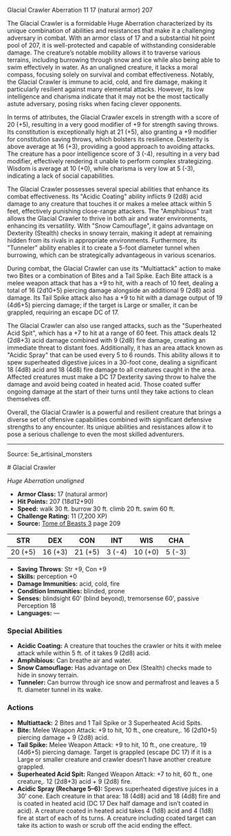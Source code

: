 <MonsterName/>Glacial Crawler</MonsterName>
<CreatureType/>Aberration</CreatureType>
<CR/>11</CR>
<AC/>17 (natural armor)</AC>
<HP/>207</HP>
<summary>The Glacial Crawler is a formidable Huge Aberration characterized by its unique combination of abilities and resistances that make it a challenging adversary in combat. With an armor class of 17 and a substantial hit point pool of 207, it is well-protected and capable of withstanding considerable damage. The creature’s notable mobility allows it to traverse various terrains, including burrowing through snow and ice while also being able to swim effectively in water. As an unaligned creature, it lacks a moral compass, focusing solely on survival and combat effectiveness. Notably, the Glacial Crawler is immune to acid, cold, and fire damage, making it particularly resilient against many elemental attacks. However, its low intelligence and charisma indicate that it may not be the most tactically astute adversary, posing risks when facing clever opponents. </summary>

<detail>

In terms of attributes, the Glacial Crawler excels in strength with a score of 20 (+5), resulting in a very good modifier of +9 for strength saving throws. Its constitution is exceptionally high at 21 (+5), also granting a +9 modifier for constitution saving throws, which bolsters its resilience. Dexterity is above average at 16 (+3), providing a good approach to avoiding attacks. The creature has a poor intelligence score of 3 (-4), resulting in a very bad modifier, effectively rendering it unable to perform complex strategizing. Wisdom is average at 10 (+0), while charisma is very low at 5 (-3), indicating a lack of social capabilities.

The Glacial Crawler possesses several special abilities that enhance its combat effectiveness. Its "Acidic Coating" ability inflicts 9 (2d8) acid damage to any creature that touches it or makes a melee attack within 5 feet, effectively punishing close-range attackers. The "Amphibious" trait allows the Glacial Crawler to thrive in both air and water environments, enhancing its versatility. With "Snow Camouflage", it gains advantage on Dexterity (Stealth) checks in snowy terrain, making it adept at remaining hidden from its rivals in appropriate environments. Furthermore, its "Tunneler" ability enables it to create a 5-foot diameter tunnel when burrowing, which can be strategically advantageous in various scenarios.

During combat, the Glacial Crawler can use its "Multiattack" action to make two Bites or a combination of Bites and a Tail Spike. Each Bite attack is a melee weapon attack that has a +9 to hit, with a reach of 10 feet, dealing a total of 16 (2d10+5) piercing damage alongside an additional 9 (2d8) acid damage. Its Tail Spike attack also has a +9 to hit with a damage output of 19 (4d6+5) piercing damage; if the target is Large or smaller, it can be grappled, requiring an escape DC of 17.

The Glacial Crawler can also use ranged attacks, such as the "Superheated Acid Spit", which has a +7 to hit at a range of 60 feet. This attack deals 12 (2d8+3) acid damage combined with 9 (2d8) fire damage, creating an immediate threat to distant foes. Additionally, it has an area attack known as "Acidic Spray" that can be used every 5 to 6 rounds. This ability allows it to spew superheated digestive juices in a 30-foot cone, dealing a significant 18 (4d8) acid and 18 (4d8) fire damage to all creatures caught in the area. Affected creatures must make a DC 17 Dexterity saving throw to halve the damage and avoid being coated in heated acid. Those coated suffer ongoing damage at the start of their turns until they take actions to clean themselves off.

Overall, the Glacial Crawler is a powerful and resilient creature that brings a diverse set of offensive capabilities combined with significant defensive strengths to any encounter. Its unique abilities and resistances allow it to pose a serious challenge to even the most skilled adventurers.</detail>



---

Source: 5e_artisinal_monsters

<statblock>
# Glacial Crawler

*Huge* *Aberration* *unaligned*

- **Armor Class:** 17 (natural armor)
- **Hit Points:** 207 (18d12+90)
- **Speed:** walk 30 ft. burrow 30 ft. climb 20 ft. swim 60 ft.
- **Challenge Rating:** 11 (7,200 XP)
- **Source:** [Tome of Beasts 3](https://koboldpress.com/kpstore/product/tome-of-beasts-3-for-5th-edition/) page 209

| STR | DEX | CON | INT | WIS | CHA |
| --- | --- | --- | --- | --- | --- |
| 20 (+5) | 16 (+3) | 21 (+5) | 3 (-4) | 10 (+0) | 5 (-3) |

- **Saving Throws**: Str +9, Con +9
- **Skills:** perception +0
- **Damage Immunities:** acid, cold, fire
- **Condition Immunities:** blinded, prone
- **Senses:** blindsight 60' (blind beyond), tremorsense 60', passive Perception 18
- **Languages:** —

### Special Abilities

- **Acidic Coating:** A creature that touches the crawler or hits it with melee attack while within 5 ft. of it takes 9 (2d8) acid.
- **Amphibious:** Can breathe air and water.
- **Snow Camouflage:** Has advantage on Dex (Stealth) checks made to hide in snowy terrain.
- **Tunneler:** Can burrow through ice snow and permafrost and leaves a 5 ft. diameter tunnel in its wake.

### Actions

- **Multiattack:** 2 Bites and 1 Tail Spike or 3 Superheated Acid Spits.
- **Bite:** Melee Weapon Attack: +9 to hit, 10 ft., one creature,. 16 (2d10+5) piercing damage + 9 (2d8) acid.
- **Tail Spike:** Melee Weapon Attack: +9 to hit, 10 ft., one creature,. 19 (4d6+5) piercing damage. Target is grappled (escape DC 17) if it is a Large or smaller creature and crawler doesn’t have another creature grappled.
- **Superheated Acid Spit:** Ranged Weapon Attack: +7 to hit, 60 ft., one creature,. 12 (2d8+3) acid + 9 (2d8) fire.
- **Acidic Spray (Recharge 5–6):** Spews superheated digestive juices in a 30' cone. Each creature in that area: 18 (4d8) acid and 18 (4d8) fire and is coated in heated acid (DC 17 Dex half damage and isn’t coated in acid). A creature coated in heated acid takes 4 (1d8) acid and 4 (1d8) fire at start of each of its turns. A creature including coated target can take its action to wash or scrub off the acid ending the effect.


</statblock>



